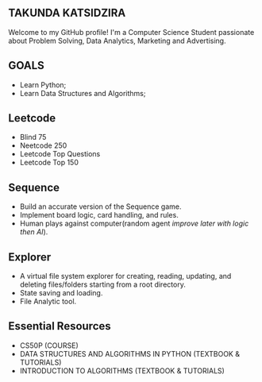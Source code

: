 ## TAKUNDA KATSIDZIRA

Welcome to my GitHub profile! I'm a Computer Science Student passionate about Problem Solving, Data Analytics, Marketing and Advertising.
  
## GOALS
*  Learn Python;
*  Learn Data Structures and Algorithms;

## Leetcode

* Blind 75
* Neetcode 250
* Leetcode Top Questions
* Leetcode Top 150

## Sequence

* Build an accurate version of the Sequence game.
* Implement board logic, card handling, and rules.
* Human plays against computer(random agent *improve later with logic then AI*).


## Explorer

* A virtual  file system explorer for creating, reading, updating, and deleting files/folders starting from a root directory. 
* State saving and loading.
* File Analytic tool.




## Essential Resources
*  CS50P (COURSE)
*  DATA STRUCTURES AND ALGORITHMS IN PYTHON (TEXTBOOK & TUTORIALS)
*  INTRODUCTION TO ALGORITHMS (TEXTBOOK & TUTORIALS)
